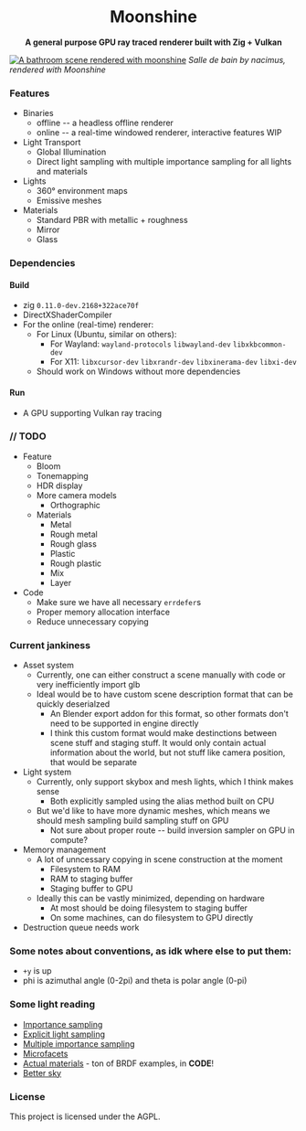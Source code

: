 <div align="center">

# Moonshine

**A general purpose GPU ray traced renderer built with Zig + Vulkan**
</div>

[![A bathroom scene rendered with moonshine](https://repository-images.githubusercontent.com/378788480/b9ad3836-4558-43f6-82ed-6668d99399b4)](https://blendswap.com/blend/12584)
*Salle de bain by nacimus, rendered with Moonshine*

### Features
* Binaries
    * offline -- a headless offline renderer
    * online -- a real-time windowed renderer, interactive features WIP
* Light Transport
    * Global Illumination
    * Direct light sampling with multiple importance sampling for all lights and materials
* Lights
    * 360° environment maps
    * Emissive meshes 
* Materials
    * Standard PBR with metallic + roughness
    * Mirror
    * Glass

### Dependencies
#### Build
* zig `0.11.0-dev.2168+322ace70f`
* DirectXShaderCompiler
* For the online (real-time) renderer:
  * For Linux (Ubuntu, similar on others):
      * For Wayland: `wayland-protocols` `libwayland-dev` `libxkbcommon-dev`
      * For X11: `libxcursor-dev` `libxrandr-dev` `libxinerama-dev` `libxi-dev`
  * Should work on Windows without more dependencies
#### Run
* A GPU supporting Vulkan ray tracing


### // TODO
* Feature
  * Bloom
  * Tonemapping
  * HDR display
  * More camera models
    * Orthographic
  * Materials
    * Metal
    * Rough metal
    * Rough glass
    * Plastic
    * Rough plastic
    * Mix
    * Layer
* Code
  * Make sure we have all necessary `errdefer`s
  * Proper memory allocation interface
  * Reduce unnecessary copying

### Current jankiness
* Asset system
  * Currently, one can either construct a scene manually with code or very inefficiently import glb
  * Ideal would be to have custom scene description format that can be quickly deserialzed
    * An Blender export addon for this format, so other formats don't need to be supported in engine directly
    * I think this custom format would make destinctions between scene stuff and staging stuff. It would only contain actual information about the world, but not stuff like camera position, that would be separate
* Light system
  * Currently, only support skybox and mesh lights, which I think makes sense
    * Both explicitly sampled using the alias method built on CPU
  * But we'd like to have more dynamic meshes, which means we should mesh sampling build sampling stuff on GPU
    * Not sure about proper route -- build inversion sampler on GPU in compute?
* Memory management
  * A lot of unncessary copying in scene construction at the moment
    * Filesystem to RAM
    * RAM to staging buffer
    * Staging buffer to GPU
  * Ideally this can be vastly minimized, depending on hardware
    * At most should be doing filesystem to staging buffer
    * On some machines, can do filesystem to GPU directly
* Destruction queue needs work

### Some notes about conventions, as idk where else to put them:
* `+y` is up
* phi is azimuthal angle (0-2pi) and theta is polar angle (0-pi)

### Some light reading
- [Importance sampling](https://computergraphics.stackexchange.com/q/4979)
- [Explicit light sampling](https://computergraphics.stackexchange.com/q/5152)
- [Multiple importance sampling](https://graphics.stanford.edu/courses/cs348b-03/papers/veach-chapter9.pdf)
- [Microfacets](https://agraphicsguy.wordpress.com/2015/11/01/sampling-microfacet-brdf/)
- [Actual materials](https://github.com/wdas/brdf) - ton of BRDF examples, in **CODE**!
- [Better sky](https://sebh.github.io/publications/egsr2020.pdf)

### License

This project is licensed under the AGPL.
